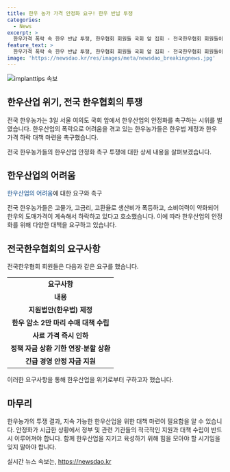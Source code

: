 ```yaml
---
title: 한우 농가 가격 안정화 요구! 한우 반납 투쟁
categories:
  - News
excerpt: >
  한우가격 폭락 속 한우 반납 투쟁, 한우협회 회원들 국회 앞 집회 - 전국한우협회 회원들이 한우산업 안정화를 요구하며 서울 국회 앞에서 한우 반납 집회를 열었다. 한우농가들은 한우법 제정과 급격한 가격 하락 대책을 요구했고, 삭발식과 한우 모형을 국회에 전달하려 하였으나 막혀 반납 투쟁을 펼치며 이목을 끌었다. 한우산업 지원법 제정과 긴급 대책 요구로 현실적인 대응을 촉구하고 있다.
feature_text: >
  한우가격 폭락 속 한우 반납 투쟁, 한우협회 회원들 국회 앞 집회 - 전국한우협회 회원들이 한우산업 안정화를 요구하며 서울 국회 앞에서 한우 반납 집회를 열었다. 한우농가들은 한우법 제정과 급격한 가격 하락 대책을 요구했고, 삭발식과 한우 모형을 국회에 전달하려 하였으나 막혀 반납 투쟁을 펼치며 이목을 끌었다. 한우산업 지원법 제정과 긴급 대책 요구로 현실적인 대응을 촉구하고 있다.
image: 'https://newsdao.kr/res/images/meta/newsdao_breakingnews.jpg'
---
```


<p><img src="https://newsdao.kr/res/images/meta/newsdao_breakingnews.jpg" alt="implanttips 속보" /></p>

<h2 data-ke-size="size26">한우산업 위기, 전국 한우협회의 투쟁</h2>

<p>전국 한우농가는 3일 서울 여의도 국회 앞에서 한우산업의 안정화를 촉구하는 시위를 벌였습니다. 한우산업의 폭락으로 어려움을 겪고 있는 한우농가들은 한우법 제정과 한우 가격 하락 대책 마련을 촉구했습니다.</p>

<p data-ke-size="size16">전국 한우농가들의 한우산업 안정화 촉구 투쟁에 대한 상세 내용을 살펴보겠습니다.</p>

<h2 data-ke-size="size24">한우산업의 어려움</h2>

<p><span style="color: #1a5490;">한우산업의 어려움</span>에 대한 요구와 촉구</p>

<p>전국 한우농가들은 고물가, 고금리, 고환율로 생산비가 폭등하고, 소비여력이 약화되어 한우의 도매가격이 계속해서 하락하고 있다고 호소했습니다. 이에 따라 한우산업의 안정화를 위해 다양한 대책을 요구하고 있습니다.</p>

<h2 data-ke-size="size24">전국한우협회의 요구사항</h2>

<p>전국한우협회 회원들은 다음과 같은 요구를 했습니다.</p>

<table>
    <tr>
        <td style="text-align: center; height: 17px;"><b>요구사항</b></td>
    </tr>
    <tr>
        <td style="text-align: center; height: 17px;"><b>내용</b></td>
    </tr>
    <tr>
        <td style="text-align: center; height: 17px;"><b>지원법안(한우법) 제정</b></td>
    </tr>
    <tr>
        <td style="text-align: center; height: 17px;"><b>한우 암소 2만 마리 수매 대책 수립</b></td>
    </tr>
    <tr>
        <td style="text-align: center; height: 17px;"><b>사료 가격 즉시 인하</b></td>
    </tr>
    <tr>
        <td style="text-align: center; height: 17px;"><b>정책 자금 상환 기한 연장·분할 상환</b></td>
    </tr>
    <tr>
        <td style="text-align: center; height: 17px;"><b>긴급 경영 안정 자금 지원</b></td>
    </tr>
</table>

<p>이러한 요구사항을 통해 한우산업을 위기로부터 구하고자 했습니다.</p>

<h2 data-ke-size="size24">마무리</h2>

<p>한우농가의 투쟁 결과, 지속 가능한 한우산업을 위한 대책 마련이 필요함을 알 수 있습니다. 안정화가 시급한 상황에서 정부 및 관련 기관들의 적극적인 지원과 대책 수립이 반드시 이루어져야 합니다. 함께 한우산업을 지키고 육성하기 위해 힘을 모아야 할 시기임을 잊지 말아야 합니다.</p>
실시간 뉴스 속보는, <a href="https://newsdao.kr" rel="dofollow">https://newsdao.kr</a>


